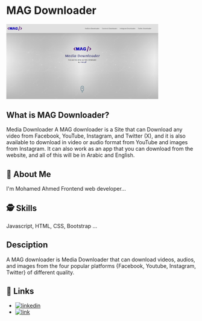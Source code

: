 # MAG Downloader

<img align="center" width="80%" src="https://github.com/Mohamed20a/My-Portfolio/blob/main/assets/img/portfolio/down1.png">

## What is MAG Downloader?
 Media Downloader
 A MAG downloader is a Site that can Download any video from Facebook, YouTube, Instagram, and Twitter (X), and it is also available to download in video or audio format from YouTube and images from Instagram. It can also work as an app that you can download from the website, and all of this will be in Arabic and English.

## 🚀 About Me
I'm Mohamed Ahmed Frontend web developer...

  
## 🕵️‍ Skills
Javascript, HTML, CSS, Bootstrap ...

## Desciption
A MAG downloader is Media Downloader that can download videos, audios, and images from the four popular platforms {Facebook, Youtube, Instagram, Twitter} of different quality.

## 🔗 Links

- [![linkedin](https://img.shields.io/badge/linkedin-0A66C2?style=for-the-badge&logo=linkedin&logoColor=white)](https://www.linkedin.com/in/mohamed-ahmed-bb358b239/)
- [![link](https://img.shields.io/badge/link-green?style=for-the-badge&logo=link&logoColor=black)](https://mag-downloader.netlify.app/)
